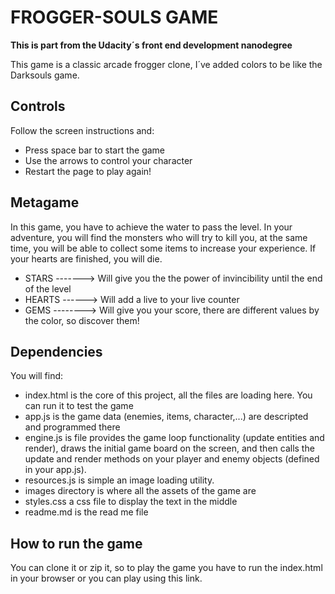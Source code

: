 # FROGGER-SOULS GAME

**This is part from the Udacity´s front end development nanodegree**

This game is a classic arcade frogger clone, I´ve added colors to be like the Darksouls game.

## Controls

Follow the screen instructions and:
<ul>
	<li> Press space bar to start the game</li>
	<li> Use the arrows to control your character</li>
	<li> Restart the page to play again!</li>
</ul>

## Metagame

In this game, you have to achieve the water to pass the level. In your adventure, you will find the monsters who will try to kill you,
at the same time, you will be able to collect some items to increase your experience. If your hearts are finished, you will die.

<ul>
	<li> STARS -------> Will give you the the power of invincibility until the end of the level </li>
	<li> HEARTS ------> Will add a live to your live counter</li>
	<li> GEMS --------> Will give you your score, there are different values by the color, so discover them!</li>
</ul>

## Dependencies

You will find:
<ul>
	<li>index.html is the core of this project, all the files are loading here. You can run it to test the game</li>
	<li>app.js is the game data (enemies, items, character,...) are descripted and programmed there</li>
	<li>engine.js is file provides the game loop functionality (update entities and render), draws the initial game board on the screen, 
	and then calls the update and render methods on your player and enemy objects (defined in your app.js).</li>
	<li>resources.js is simple an image loading utility.</li>
	<li>images directory is where all the assets of the game are</li>
	<li>styles.css a css file to display the text in the middle</li>
	<li>readme.md is the read me file</li>
</ul>

## How to run the game

You can clone it or zip it, so to play the game you have to run the index.html in your browser or
you can play using this link.